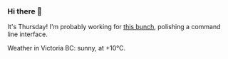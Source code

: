 ### Hi there :wave:

It's Thursday! I'm probably working for [this bunch](https://github.com/kohofinancial), polishing a command line interface.

Weather in Victoria BC: sunny, at +10°C.

